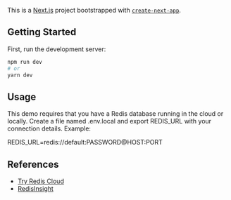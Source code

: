This is a [Next.js](https://nextjs.org/) project bootstrapped with [`create-next-app`](https://github.com/vercel/next.js/tree/canary/packages/create-next-app).

## Getting Started

First, run the development server:

```bash
npm run dev
# or
yarn dev
```

## Usage

This demo requires that you have a Redis database running in the cloud or locally. Create a file named .env.local and export REDIS_URL with your connection details. Example:

REDIS_URL=redis://default:PASSWORD@HOST:PORT

## References

- [Try Redis Cloud](https://redis.com/try-free/)
- [RedisInsight](https://redis.com/redis-enterprise/redis-insight/)